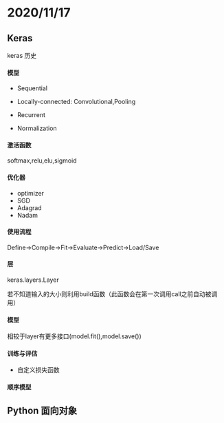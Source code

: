 # 2020/11/17

## Keras

keras 历史 

#### 模型

* Sequential

* Locally-connected: Convolutional,Pooling
* Recurrent
* Normalization

#### 激活函数

softmax,relu,elu,sigmoid

#### 优化器

* optimizer
* SGD
* Adagrad
* Nadam

#### 使用流程

Define->Compile->Fit->Evaluate->Predict->Load/Save

#### 层

keras.layers.Layer

若不知道输入的大小则利用build函数（此函数会在第一次调用call之前自动被调用）

#### 模型

相较于layer有更多接口(model.fit(),model.save())

#### 训练与评估

* 自定义损失函数

#### 顺序模型

## Python 面向对象

